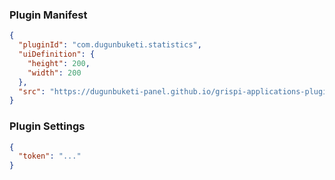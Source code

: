 ### Plugin Manifest

```json
{
  "pluginId": "com.dugunbuketi.statistics",
  "uiDefinition": {
    "height": 200,
    "width": 200
  },
  "src": "https://dugunbuketi-panel.github.io/grispi-applications-plugin/"
}
```

### Plugin Settings

```json
{
  "token": "..."
}
```
